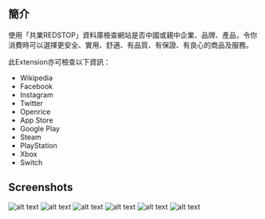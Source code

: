 ## 簡介

使用「共業REDSTOP」資料庫檢查網站是否中國或親中企業、品牌、產品，令你消費時可以選擇更安全、實用、舒適、有品質、有保證、有良心的商品及服務。

此Extension亦可檢查以下資訊：
- Wikipedia
- Facebook
- Instagram
- Twitter
- Openrice
- App Store
- Google Play
- Steam
- PlayStation
- Xbox
- Switch

## Screenshots

![alt text](https://addons.mozilla.org/user-media/previews/thumbs/258/258242.jpg)
![alt text](https://addons.mozilla.org/user-media/previews/thumbs/258/258243.jpg)
![alt text](https://addons.mozilla.org/user-media/previews/thumbs/265/265413.jpg)
![alt text](https://addons.mozilla.org/user-media/previews/thumbs/265/265414.jpg)
![alt text](https://addons.mozilla.org/user-media/previews/thumbs/258/258245.jpg)
![alt text](https://addons.mozilla.org/user-media/previews/thumbs/258/258246.jpg)
